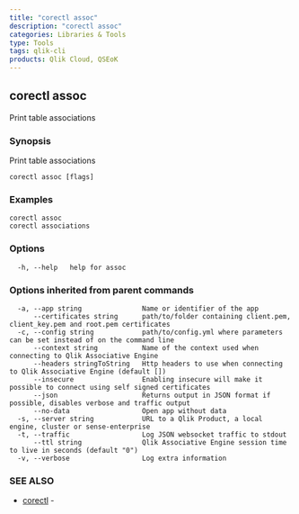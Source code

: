 ```yaml
---
title: "corectl assoc"
description: "corectl assoc"
categories: Libraries & Tools
type: Tools
tags: qlik-cli
products: Qlik Cloud, QSEoK
---
```

## corectl assoc

Print table associations

### Synopsis

Print table associations

```
corectl assoc [flags]
```

### Examples

```
corectl assoc
corectl associations
```

### Options

```
  -h, --help   help for assoc
```

### Options inherited from parent commands

```
  -a, --app string               Name or identifier of the app
      --certificates string      path/to/folder containing client.pem, client_key.pem and root.pem certificates
  -c, --config string            path/to/config.yml where parameters can be set instead of on the command line
      --context string           Name of the context used when connecting to Qlik Associative Engine
      --headers stringToString   Http headers to use when connecting to Qlik Associative Engine (default [])
      --insecure                 Enabling insecure will make it possible to connect using self signed certificates
      --json                     Returns output in JSON format if possible, disables verbose and traffic output
      --no-data                  Open app without data
  -s, --server string            URL to a Qlik Product, a local engine, cluster or sense-enterprise
  -t, --traffic                  Log JSON websocket traffic to stdout
      --ttl string               Qlik Associative Engine session time to live in seconds (default "0")
  -v, --verbose                  Log extra information
```

### SEE ALSO

* [corectl](/commands/corectl)	 - 

